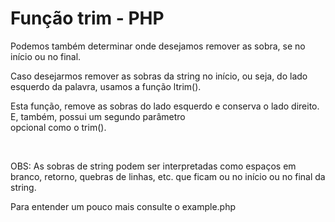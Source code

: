 <h1>Função trim - PHP</h1>
<p>Podemos também determinar onde desejamos remover as sobra, se no início ou no final.<br>

Caso desejarmos remover as sobras da string no início, ou seja, do lado esquerdo da palavra, usamos a função ltrim().<br>

Esta função, remove as sobras do lado esquerdo e conserva o lado direito. E, também, possui um segundo parâmetro<br> opcional como o trim().</p>
<br> 
<p> OBS: As sobras de string podem ser interpretadas como espaços em branco, retorno, quebras de linhas, etc. que ficam ou no início ou no final da string.<br></p>
<p> Para entender um pouco mais consulte o example.php</p>